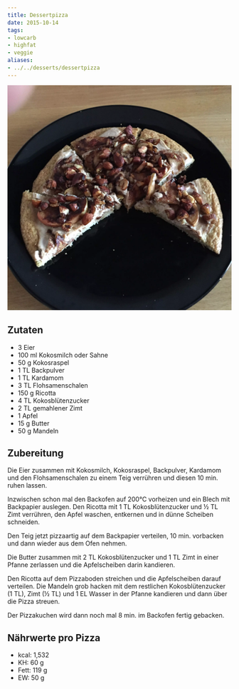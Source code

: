 ```yaml
---
title: Dessertpizza
date: 2015-10-14
tags:
- lowcarb
- highfat
- veggie
aliases:
- ../../desserts/dessertpizza
---
```


![](/img/dessertpizza.webp)

## Zutaten
- 3         Eier
- 100 ml    Kokosmilch oder Sahne
- 50 g      Kokosraspel
- 1 TL      Backpulver
- 1 TL      Kardamom
- 3 TL      Flohsamenschalen
- 150 g     Ricotta
- 4 TL      Kokosblütenzucker
- 2 TL      gemahlener Zimt
- 1         Apfel
- 15 g      Butter
- 50 g      Mandeln

## Zubereitung
Die Eier zusammen mit Kokosmilch, Kokosraspel, Backpulver, Kardamom und den Flohsamenschalen zu einem Teig verrühren und diesen 10 min. ruhen lassen.

Inzwischen schon mal den Backofen auf 200℃  vorheizen und ein Blech mit Backpapier auslegen. Den Ricotta mit 1 TL Kokosblütenzucker und ½ TL Zimt verrühren, den Apfel waschen, entkernen und in dünne Scheiben schneiden.

Den Teig jetzt pizzaartig auf dem Backpapier verteilen, 10 min. vorbacken und dann wieder aus dem Ofen nehmen.

Die Butter zusammen mit 2 TL Kokosblütenzucker und 1 TL Zimt in einer Pfanne zerlassen und die Apfelscheiben darin kandieren.

Den Ricotta auf dem Pizzaboden streichen und die Apfelscheiben darauf verteilen. Die Mandeln grob hacken mit dem restlichen Kokosblütenzucker (1 TL), Zimt (½ TL) und 1 EL Wasser in der Pfanne kandieren und dann über die Pizza streuen.

Der Pizzakuchen wird dann noch mal 8 min. im Backofen fertig gebacken.

## Nährwerte pro Pizza
- kcal: 1,532
- KH:      60 g
- Fett:   119 g
- EW:      50 g

